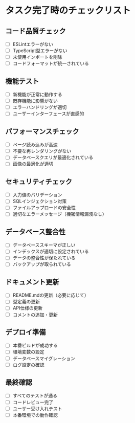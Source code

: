 # タスク完了時のチェックリスト

## コード品質チェック
- [ ] ESLintエラーがない
- [ ] TypeScript型エラーがない
- [ ] 未使用インポートを削除
- [ ] コードフォーマットが統一されている

## 機能テスト
- [ ] 新機能が正常に動作する
- [ ] 既存機能に影響がない
- [ ] エラーハンドリングが適切
- [ ] ユーザーインターフェースが直感的

## パフォーマンスチェック
- [ ] ページ読み込みが高速
- [ ] 不要な再レンダリングがない
- [ ] データベースクエリが最適化されている
- [ ] 画像の最適化が適切

## セキュリティチェック
- [ ] 入力値のバリデーション
- [ ] SQLインジェクション対策
- [ ] ファイルアップロードの安全性
- [ ] 適切なエラーメッセージ（機密情報漏洩なし）

## データベース整合性
- [ ] データベーススキーマが正しい
- [ ] インデックスが適切に設定されている
- [ ] データの整合性が保たれている
- [ ] バックアップが取られている

## ドキュメント更新
- [ ] README.mdの更新（必要に応じて）
- [ ] 型定義の更新
- [ ] API仕様の更新
- [ ] コメントの追加・更新

## デプロイ準備
- [ ] 本番ビルドが成功する
- [ ] 環境変数の設定
- [ ] データベースマイグレーション
- [ ] ログ設定の確認

## 最終確認
- [ ] すべてのテストが通る
- [ ] コードレビュー完了
- [ ] ユーザー受け入れテスト
- [ ] 本番環境での動作確認